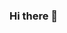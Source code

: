 ### Hi there 👋
<!--
**Aqib Gul** is a ✨ _special_ ✨ repository because its `README.md` (this file) appears on your GitHub profile.

Here are some ideas to get you started:

- 🔭 I’m currently working on Machine Learning
- 🌱 I’m currently learning Statistics
- 👯 I’m looking to collaborate on Machine Learning Programme
- 💬 Ask me about Data science, Machine Learning and Statistics
- 📫 How to reach me: maaqib90@gmail.com
- 😄 Pronouns: akib mir
- ⚡ Fun fact: Im a Singer, Composer and Songwriter too.
